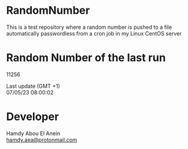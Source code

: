 # RandomNumber    
This is a test repository where a random number is pushed to a file automatically passwordless from a cron job in my Linux CentOS server    
# Random Number of the last run   
11256
      
Last update (GMT +1)    
07/05/23 08:00:02
# Developer    
Hamdy Abou El Anein   
hamdy.aea@protonmail.com
